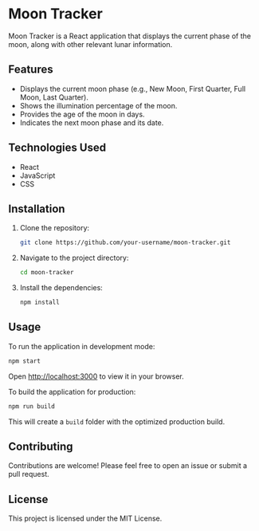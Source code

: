 # Moon Tracker

Moon Tracker is a React application that displays the current phase of the moon, along with other relevant lunar information.

## Features

- Displays the current moon phase (e.g., New Moon, First Quarter, Full Moon, Last Quarter).
- Shows the illumination percentage of the moon.
- Provides the age of the moon in days.
- Indicates the next moon phase and its date.

## Technologies Used

- React
- JavaScript
- CSS

## Installation

1. Clone the repository:
   ```bash
   git clone https://github.com/your-username/moon-tracker.git
   ```
2. Navigate to the project directory:
   ```bash
   cd moon-tracker
   ```
3. Install the dependencies:
   ```bash
   npm install
   ```

## Usage

To run the application in development mode:

```bash
npm start
```

Open [http://localhost:3000](http://localhost:3000) to view it in your browser.

To build the application for production:

```bash
npm run build
```

This will create a `build` folder with the optimized production build.

## Contributing

Contributions are welcome! Please feel free to open an issue or submit a pull request.

## License

This project is licensed under the MIT License.
